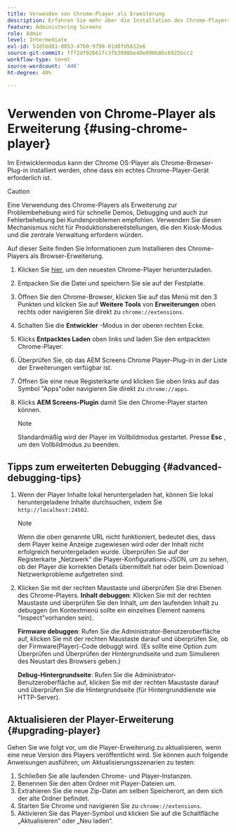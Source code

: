 ```yaml
---
title: Verwenden von Chrome-Player als Erweiterung
description: Erfahren Sie mehr über die Installation des Chrome-Players als Browsererweiterung für AEM Screens.
feature: Administering Screens
role: Admin
level: Intermediate
exl-id: 53d5bd81-0853-47b0-9798-01d8fd5612e6
source-git-commit: fff2df02661fc3fb3098be40e090b8bc6925bcc2
workflow-type: tm+mt
source-wordcount: '446'
ht-degree: 40%

---
```


# Verwenden von Chrome-Player als Erweiterung {#using-chrome-player}

Im Entwicklermodus kann der Chrome OS-Player als Chrome-Browser-Plug-in installiert werden, ohne dass ein echtes Chrome-Player-Gerät erforderlich ist.

>[!CAUTION]
>
> Eine Verwendung des Chrome-Players als Erweiterung zur Problembehebung wird für schnelle Demos, Debugging und auch zur Fehlerbehebung bei Kundenproblemen empfohlen. Verwenden Sie diesen Mechanismus nicht für Produktionsbereitstellungen, die den Kiosk-Modus und die zentrale Verwaltung erfordern würden.

Auf dieser Seite finden Sie Informationen zum Installieren des Chrome-Players als Browser-Erweiterung.

1. Klicken Sie [hier](https://download.macromedia.com/screens/), um den neuesten Chrome-Player herunterzuladen.

1. Entpacken Sie die Datei und speichern Sie sie auf der Festplatte.

1. Öffnen Sie den Chrome-Browser, klicken Sie auf das Menü mit den 3 Punkten und klicken Sie auf **Weitere Tools** von **Erweiterungen** oben rechts oder navigieren Sie direkt zu `chrome://extensions`.

1. Schalten Sie die **Entwickler** -Modus in der oberen rechten Ecke.

1. Klicks **Entpacktes Laden** oben links und laden Sie den entpackten Chrome-Player.

1. Überprüfen Sie, ob das AEM Screens Chrome Player-Plug-in in der Liste der Erweiterungen verfügbar ist.

1. Öffnen Sie eine neue Registerkarte und klicken Sie oben links auf das Symbol &quot;Apps&quot;oder navigieren Sie direkt zu `chrome://apps`.

1. Klicks **AEM Screens-Plugin** damit Sie den Chrome-Player starten können.

   >[!NOTE]
   >
   > Standardmäßig wird der Player im Vollbildmodus gestartet. Presse **Esc** , um den Vollbildmodus zu beenden.


## Tipps zum erweiterten Debugging {#advanced-debugging-tips}

1. Wenn der Player Inhalte lokal heruntergeladen hat, können Sie lokal heruntergeladene Inhalte durchsuchen, indem Sie `http://localhost:24502`.

   >[!NOTE]
   >
   > Wenn die oben genannte URL nicht funktioniert, bedeutet dies, dass dem Player keine Anzeige zugewiesen wird oder der Inhalt nicht erfolgreich heruntergeladen wurde. Überprüfen Sie auf der Registerkarte „Netzwerk“ die Player-Konfigurations-JSON, um zu sehen, ob der Player die korrekten Details übermittelt hat oder beim Download Netzwerkprobleme aufgetreten sind.

1. Klicken Sie mit der rechten Maustaste und überprüfen Sie drei Ebenen des Chrome-Players.
   **Inhalt debuggen**: Klicken Sie mit der rechten Maustaste und überprüfen Sie den Inhalt, um den laufenden Inhalt zu debuggen (im Kontextmenü sollte ein einzelnes Element namens &quot;Inspect&quot;vorhanden sein).

   **Firmware debuggen**: Rufen Sie die Administrator-Benutzeroberfläche auf, klicken Sie mit der rechten Maustaste darauf und überprüfen Sie, ob der Firmware(Player)-Code debuggt wird. (Es sollte eine Option zum Überprüfen und Überprüfen der Hintergrundseite und zum Simulieren des Neustart des Browsers geben.)

   **Debug-Hintergrundseite**: Rufen Sie die Administrator-Benutzeroberfläche auf, klicken Sie mit der rechten Maustaste darauf und überprüfen Sie die Hintergrundseite (für Hintergrunddienste wie HTTP-Server).

## Aktualisieren der Player-Erweiterung {#upgrading-player}

Gehen Sie wie folgt vor, um die Player-Erweiterung zu aktualisieren, wenn eine neue Version des Players veröffentlicht wird. Sie können auch folgende Anweisungen ausführen, um Aktualisierungsszenarien zu testen:

1. Schließen Sie alle laufenden Chrome- und Player-Instanzen.
1. Benennen Sie den alten Ordner mit Player-Dateien um.
1. Extrahieren Sie die neue Zip-Datei am selben Speicherort, an dem sich der alte Ordner befindet.
1. Starten Sie Chrome und navigieren Sie zu `chrome://extensions`.
1. Aktivieren Sie das Player-Symbol und klicken Sie auf die Schaltfläche „Aktualisieren“ oder „Neu laden“.
